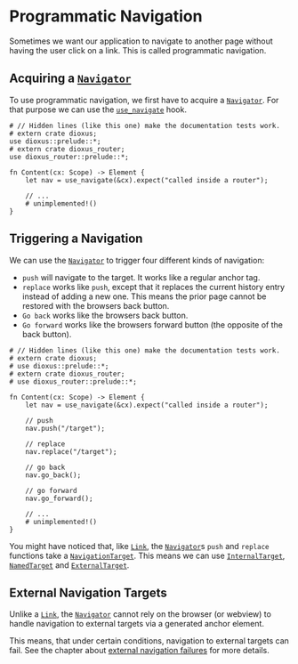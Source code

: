 # Programmatic Navigation

Sometimes we want our application to navigate to another page without having the
user click on a link. This is called programmatic navigation.

## Acquiring a [`Navigator`]
To use programmatic navigation, we first have to acquire a [`Navigator`]. For
that purpose we can use the [`use_navigate`] hook.

```rust,no_run
# // Hidden lines (like this one) make the documentation tests work.
# extern crate dioxus;
use dioxus::prelude::*;
# extern crate dioxus_router;
use dioxus_router::prelude::*;

fn Content(cx: Scope) -> Element {
    let nav = use_navigate(&cx).expect("called inside a router");

    // ...
    # unimplemented!()
}
```

## Triggering a Navigation
We can use the [`Navigator`] to trigger four different kinds of navigation:
- `push` will navigate to the target. It works like a regular anchor tag.
- `replace` works like `push`, except that it replaces the current history entry
  instead of adding a new one. This means the prior page cannot be restored with
  the browsers back button.
- `Go back` works like the browsers back button.
- `Go forward` works like the browsers forward button (the opposite of the back
  button).

```rust,no_run
# // Hidden lines (like this one) make the documentation tests work.
# extern crate dioxus;
# use dioxus::prelude::*;
# extern crate dioxus_router;
# use dioxus_router::prelude::*;

fn Content(cx: Scope) -> Element {
    let nav = use_navigate(&cx).expect("called inside a router");

    // push
    nav.push("/target");

    // replace
    nav.replace("/target");

    // go back
    nav.go_back();

    // go forward
    nav.go_forward();

    // ...
    # unimplemented!()
}
```

You might have noticed that, like [`Link`], the [`Navigator`]s `push` and
`replace` functions take a [`NavigationTarget`]. This means we can use
[`InternalTarget`], [`NamedTarget`] and [`ExternalTarget`].

## External Navigation Targets
Unlike a [`Link`], the [`Navigator`] cannot rely on the browser (or webview) to
handle navigation to external targets via a generated anchor element.

This means, that under certain conditions, navigation to external targets can
fail. See the chapter about
[external navigation failures](../failures/external.md) for more details.

[`ExternalTarget`]: https://docs.rs/dioxus-router/latest/dioxus_router/navigation/enum.NavigationTarget.html#variant.ExternalTarget
[`InternalTarget`]: https://docs.rs/dioxus-router/latest/dioxus_router/navigation/enum.NavigationTarget.html#variant.InternalTarget
[`Link`]: https://docs.rs/dioxus-router/latest/dioxus_router/components/fn.Link.html
[`NamedTarget`]: https://docs.rs/dioxus-router/latest/dioxus_router/navigation/enum.NavigationTarget.html#variant.NamedTarget
[`NavigationTarget`]: https://docs.rs/dioxus-router/latest/dioxus_router/navigation/enum.NavigationTarget.html
[`Navigator`]: https://docs.rs/dioxus-router/latest/dioxus_router/hooks/struct.Navigator.html
[`use_navigate`]: https://docs.rs/dioxus-router/latest/dioxus_router/hooks/fn.use_navigate.html
